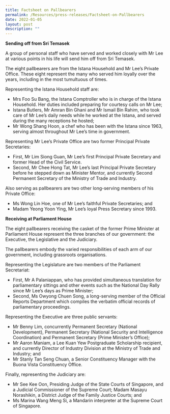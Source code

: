 ```yaml
---
title: Factsheet on Pallbearers
permalink: /Resources/press-releases/Factsheet-on-Pallbearers
date: 2022-01-05
layout: post
description: ""
---
```

**Sending off from Sri Temasek**

A group of personal staff who have served and worked closely with Mr Lee at various points in his life will send him off from Sri Temasek.

The eight pallbearers are from the Istana Household and Mr Lee’s Private Office. These eight represent the many who served him loyally over the years, including in the most tumultuous of times.

Representing the Istana Household staff are:

* Mrs Foo Su Bang, the Istana Comptroller who is in charge of the Istana Household. Her duties included preparing for courtesy calls on Mr Lee;
* Istana Butlers, Mr Amran Bin Ghani and Mr Ismail Bin Rahim, who took care of Mr Lee’s daily needs while he worked at the Istana, and served during the many receptions he hosted;
* Mr Wong Shang Hoon, a chef who has been with the Istana since 1963, serving almost throughout Mr Lee’s time in government.

Representing Mr Lee’s Private Office are two former Principal Private Secretaries:

* First, Mr Lim Siong Guan, Mr Lee’s first Principal Private Secretary and former Head of the Civil Service.
* Second, Mr Chee Hong Tat, Mr Lee’s last Principal Private Secretary before he stepped down as Minister Mentor, and currently Second Permanent Secretary of the Ministry of Trade and Industry.

Also serving as pallbearers are two other long-serving members of his Private Office:

* Ms Wong Lin Hoe, one of Mr Lee’s faithful Private Secretaries; and
* Madam Yeong Yoon Ying, Mr Lee’s loyal Press Secretary since 1993.

**Receiving at Parliament House**

The eight pallbearers receiving the casket of the former Prime Minister at Parliament House represent the three branches of our government: the Executive, the Legislative and the Judiciary.

The pallbearers embody the varied responsibilities of each arm of our government, including grassroots organisations.

Representing the Legislature are two members of the Parliament Secretariat:

* First, Mr A Palaniappan, who has provided simultaneous translation for parliamentary sittings and other events such as the National Day Rally since Mr Lee’s days as Prime Minister;
* Second, Ms Owyong Chuen Song, a long-serving member of the Official Reports Department which compiles the verbatim official records of parliamentary proceedings.

Representing the Executive are three public servants:

* Mr Benny Lim, concurrently Permanent Secretary (National Development), Permanent Secretary (National Security and Intelligence Coordination) and Permanent Secretary (Prime Minister’s Office);
* Mr Aaron Maniam, a Lee Kuan Yew Postgraduate Scholarship recipient, and currently Director of Industry Division at the Ministry of Trade and Industry; and
* Mr Stanly Tan Seng Chuan, a Senior Constituency Manager with the Buona Vista Constituency Office.

Finally, representing the Judiciary are:

* Mr See Kee Oon, Presiding Judge of the State Courts of Singapore, and a Judicial Commissioner of the Supreme Court;
Madam Masayu Norashikin, a District Judge of the Family Justice Courts; and
* Ms Marina Wang Meng Si, a Mandarin interpreter at the Supreme Court of Singapore.